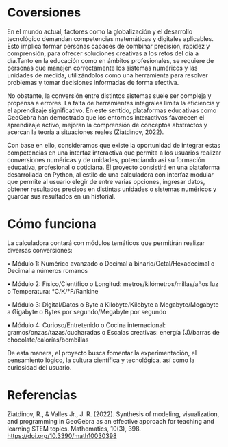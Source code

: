 # Coversiones
En el mundo actual, factores como la globalización y el desarrollo tecnológico demandan competencias matemáticas y digitales aplicables. Esto implica formar personas capaces de combinar precisión, rapidez y comprensión, para ofrecer soluciones creativas a los retos del día a día.Tanto en la educación como en ámbitos profesionales, se requiere de personas que manejen correctamente los sistemas numéricos y las unidades de medida, utilizándolos como una herramienta para resolver problemas y tomar decisiones informadas de forma efectiva.

No obstante, la conversión entre distintos sistemas suele ser compleja y propensa a errores. La falta de herramientas integrales limita la eficiencia y el aprendizaje significativo. En este sentido, plataformas educativas como GeoGebra han demostrado que los entornos interactivos favorecen el aprendizaje activo, mejoran la comprensión de conceptos abstractos y acercan la teoría a situaciones reales (Ziatdinov, 2022).

Con base en ello, consideramos que existe la oportunidad de integrar estas competencias en una interfaz interactiva que permita a los usuarios realizar conversiones numéricas y de unidades, potenciando así su formación educativa, profesional o cotidiana. El proyecto consistirá en una plataforma desarrollada en Python, al estilo de una calculadora con interfaz modular que permite al usuario elegir de entre varias opciones, ingresar datos, obtener resultados precisos en distintas unidades o sistemas numéricos y guardar sus resultados en un historial.

# Cómo funciona
La calculadora contará con módulos temáticos que permitirán realizar diversas conversiones:

•	Módulo 1: Numérico avanzado
o	Decimal a binario/Octal/Hexadecimal
o	Decimal a números romanos

•	Módulo 2: Físico/Científico
o	Longitud: metros/kilómetros/millas/años luz
o	Temperatura: °C/K/°F/Rankine

•	Módulo 3: Digital/Datos
o	Byte a Kilobyte/Kilobyte a Megabyte/Megabyte a Gigabyte
o	Bytes por segundo/Megabyte por segundo

•	 Módulo 4: Curioso/Entretenido
o	Cocina internacional: gramos/onzas/tazas/cucharadas
o	Escalas creativas: energía (J)/barras de chocolate/calorías/bombillas

De esta manera, el proyecto busca fomentar la experimentación, el pensamiento lógico, la cultura científica y tecnológica, así como la curiosidad del usuario.

# Referencias

Ziatdinov, R., & Valles Jr., J. R. (2022). Synthesis of modeling, visualization, and programming in GeoGebra as an effective approach for teaching and learning STEM topics. Mathematics, 10(3), 398. https://doi.org/10.3390/math10030398


